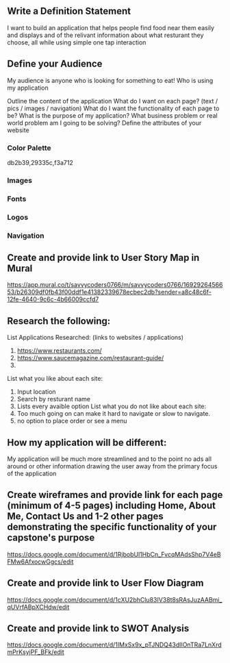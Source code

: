 
## Write a Definition Statement
I want to build an application that helps people find food near them easily and displays and of the relivant information about what resturant they choose, all while using simple one tap interaction
## Define your Audience
My audience is anyone who is looking for something to eat!
Who is using my application

Outline the content of the application
What do I want on each page? (text / pics / images / navigation)
What do I want the functionality of each page to be?
What is the purpose of my application?
What business problem or real world problem am I going to be solving?
Define the attributes of your website
### Color Palette
db2b39,29335c,f3a712
### Images

### Fonts

### Logos

### Navigation

## Create and provide link to User Story Map in Mural
https://app.mural.co/t/savvycoders0766/m/savvycoders0766/1692926456653/b26309df0fb43f00ddf1e41382339678ecbec2db?sender=a8c48c6f-12fe-4640-9c6c-4b66009ccfd7
## Research the following:
List Applications Researched: (links to websites / applications)
1. https://www.restaurants.com/
2. https://www.saucemagazine.com/restaurant-guide/
3.
List what you like about each site:
1. Input location
2. Search by resturant name
3. Lists every avaible option
List what you do not like about each site:
1. Too much going on can make it hard to navigate or slow to navigate.
2. no option to place order or see a menu
## How my application will be different:
My application will be much more streamlined and to the point no ads all around or other information drawing the user away from the primary focus of the application

## Create wireframes and provide link for each page (minimum of 4-5 pages) including Home, About Me, Contact Us and 1-2 other pages demonstrating the specific functionality of your capstone's purpose
https://docs.google.com/document/d/1RjbobUl1HbCn_FvcqMAdsShp7V4eBFMw6AfxocwGgcs/edit
## Create and provide link to User Flow Diagram
https://docs.google.com/document/d/1cXU2bhClu83IV38t8sRAsJuzAABmi_qUVrfABpXCHdw/edit
## Create and provide link to SWOT Analysis
https://docs.google.com/document/d/1IMxSx9x_pTJNDQ43dlIOnTRa7LnXrdmPrKsyjPF_BFk/edit
